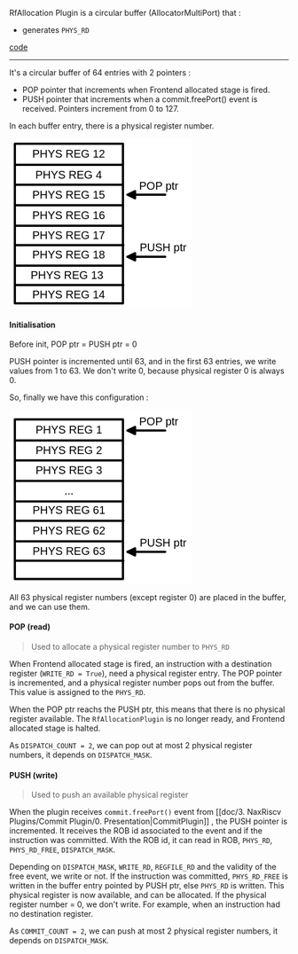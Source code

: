 RfAllocation Plugin is a circular buffer (AllocatorMultiPort) that :
- generates `PHYS_RD`

[code](https://github.com/SpinalHDL/NaxRiscv/blob/main/src/main/scala/naxriscv/frontend/RfAllocationPlugin.scala)

---

It's a circular buffer of 64 entries with 2 pointers :
- POP pointer that increments when Frontend allocated stage is fired.
- PUSH pointer that increments when a commit.freePort() event is received.
Pointers increment from 0 to 127.

In each buffer entry, there is a physical register number.

<svg version="1.1" xmlns="http://www.w3.org/2000/svg" viewBox="0 0 330.25 308" width="330.25" height="308">
  <!-- svg-source:excalidraw -->
  
  <defs>
    <style class="style-fonts">
      @font-face {
        font-family: "Virgil";
        src: url("https://excalidraw.com/Virgil.woff2");
      }
      @font-face {
        font-family: "Cascadia";
        src: url("https://excalidraw.com/Cascadia.woff2");
      }
    </style>
  </defs>
  <rect x="0" y="0" width="330.25" height="308" fill="#ffffff"></rect><g stroke-linecap="round" transform="translate(10 10) rotate(0 97.5 144)"><path d="M0 0 C42.46 0, 84.91 0, 195 0 M0 0 C57 0, 114 0, 195 0 M195 0 C195 96.58, 195 193.16, 195 288 M195 0 C195 78.25, 195 156.5, 195 288 M195 288 C124.53 288, 54.06 288, 0 288 M195 288 C126.29 288, 57.58 288, 0 288 M0 288 C0 184.15, 0 80.3, 0 0 M0 288 C0 198.06, 0 108.13, 0 0" stroke="#000000" stroke-width="4" fill="none"></path></g><g stroke-linecap="round"><g transform="translate(10 48) rotate(0 97.5 0)"><path d="M0 0 C68.02 0, 136.04 0, 195 0 M0 0 C49.55 0, 99.09 0, 195 0" stroke="#000000" stroke-width="4" fill="none"></path></g></g><mask></mask><g stroke-linecap="round"><g transform="translate(10 84) rotate(0 97.5 0)"><path d="M0 0 C54.35 0, 108.7 0, 195 0 M0 0 C58.45 0, 116.89 0, 195 0" stroke="#000000" stroke-width="4" fill="none"></path></g></g><mask></mask><g stroke-linecap="round"><g transform="translate(10 121) rotate(0 97.5 0)"><path d="M0 0 C55.98 0, 111.96 0, 195 0 M0 0 C50.56 0, 101.12 0, 195 0" stroke="#000000" stroke-width="4" fill="none"></path></g></g><mask></mask><g stroke-linecap="round"><g transform="translate(10 158) rotate(0 97.5 0)"><path d="M0 0 C61.03 0, 122.05 0, 195 0 M0 0 C58.34 0, 116.67 0, 195 0" stroke="#000000" stroke-width="4" fill="none"></path></g></g><mask></mask><g stroke-linecap="round"><g transform="translate(10.75 193) rotate(0 97.5 0)"><path d="M0 0 C69.61 0, 139.21 0, 195 0 M0 0 C76.09 0, 152.19 0, 195 0" stroke="#000000" stroke-width="4" fill="none"></path></g></g><mask></mask><g stroke-linecap="round"><g transform="translate(10 230) rotate(0 97.5 0)"><path d="M0 0 C40.53 0, 81.05 0, 195 0 M0 0 C76.95 0, 153.9 0, 195 0" stroke="#000000" stroke-width="4" fill="none"></path></g></g><mask></mask><g stroke-linecap="round"><g transform="translate(10.75 265) rotate(0 97.5 0)"><path d="M0 0 C57.32 0, 114.64 0, 195 0 M0 0 C49.11 0, 98.22 0, 195 0" stroke="#000000" stroke-width="4" fill="none"></path></g></g><mask></mask><g stroke-linecap="round"><g transform="translate(213.25 102) rotate(0 34 0)"><path d="M0 0 C20.59 0, 41.18 0, 68 0 M0 0 C17.21 0, 34.42 0, 68 0" stroke="#000000" stroke-width="4" fill="none"></path></g><g transform="translate(213.25 102) rotate(0 34 0)"><path d="M0 0 L13.59 -6.34 L13.59 6.34 L0 0" stroke="none" stroke-width="0" fill="#000000" fill-rule="evenodd"></path><path d="M0 0 C4.12 -1.92, 8.23 -3.84, 13.59 -6.34 M0 0 C3.44 -1.6, 6.88 -3.21, 13.59 -6.34 M13.59 -6.34 C13.59 -2.16, 13.59 2.03, 13.59 6.34 M13.59 -6.34 C13.59 -3.55, 13.59 -0.77, 13.59 6.34 M13.59 6.34 C8.44 3.94, 3.29 1.53, 0 0 M13.59 6.34 C10.7 4.99, 7.8 3.64, 0 0 M0 0 C0 0, 0 0, 0 0 M0 0 C0 0, 0 0, 0 0" stroke="#000000" stroke-width="4" fill="none"></path></g></g><mask></mask><g stroke-linecap="round"><g transform="translate(213.25 214) rotate(0 34 0)"><path d="M0 0 C14.95 0, 29.91 0, 68 0 M0 0 C14.73 0, 29.46 0, 68 0" stroke="#000000" stroke-width="4" fill="none"></path></g><g transform="translate(213.25 214) rotate(0 34 0)"><path d="M0 0 L13.59 -6.34 L13.59 6.34 L0 0" stroke="none" stroke-width="0" fill="#000000" fill-rule="evenodd"></path><path d="M0 0 C2.99 -1.39, 5.98 -2.79, 13.59 -6.34 M0 0 C2.95 -1.37, 5.89 -2.75, 13.59 -6.34 M13.59 -6.34 C13.59 -2.36, 13.59 1.62, 13.59 6.34 M13.59 -6.34 C13.59 -3.33, 13.59 -0.32, 13.59 6.34 M13.59 6.34 C8.36 3.9, 3.13 1.46, 0 0 M13.59 6.34 C8.94 4.17, 4.28 2, 0 0 M0 0 C0 0, 0 0, 0 0 M0 0 C0 0, 0 0, 0 0" stroke="#000000" stroke-width="4" fill="none"></path></g></g><mask></mask><g transform="translate(235.25 186) rotate(0 42.5 11.5)"><text x="0" y="18" font-family="Helvetica, Segoe UI Emoji" font-size="20px" fill="#000000" text-anchor="start" style="white-space: pre;" direction="ltr">PUSH ptr</text></g><g transform="translate(234.25 74.5) rotate(0 36 11.5)"><text x="0" y="18" font-family="Helvetica, Segoe UI Emoji" font-size="20px" fill="#000000" text-anchor="start" style="white-space: pre;" direction="ltr">POP ptr</text></g><g transform="translate(41.5 17) rotate(0 66 11.5)"><text x="0" y="18" font-family="Helvetica, Segoe UI Emoji" font-size="20px" fill="#000000" text-anchor="start" style="white-space: pre;" direction="ltr">PHYS REG 12</text></g><g transform="translate(47 54.5) rotate(0 60.5 11.5)"><text x="0" y="18" font-family="Helvetica, Segoe UI Emoji" font-size="20px" fill="#000000" text-anchor="start" style="white-space: pre;" direction="ltr">PHYS REG 4</text></g><g transform="translate(41.5 90.5) rotate(0 66 11.5)"><text x="0" y="18" font-family="Helvetica, Segoe UI Emoji" font-size="20px" fill="#000000" text-anchor="start" style="white-space: pre;" direction="ltr">PHYS REG 15</text></g><g transform="translate(41.5 127.5) rotate(0 66 11.5)"><text x="0" y="18" font-family="Helvetica, Segoe UI Emoji" font-size="20px" fill="#000000" text-anchor="start" style="white-space: pre;" direction="ltr">PHYS REG 16</text></g><g transform="translate(41.5 163.5) rotate(0 66 11.5)"><text x="0" y="18" font-family="Helvetica, Segoe UI Emoji" font-size="20px" fill="#000000" text-anchor="start" style="white-space: pre;" direction="ltr">PHYS REG 17</text></g><g transform="translate(41.5 199) rotate(0 66 11.5)"><text x="0" y="18" font-family="Helvetica, Segoe UI Emoji" font-size="20px" fill="#000000" text-anchor="start" style="white-space: pre;" direction="ltr">PHYS REG 18</text></g><g transform="translate(38.5 236) rotate(0 69 11.5)"><text x="0" y="18" font-family="Helvetica, Segoe UI Emoji" font-size="20px" fill="#000000" text-anchor="start" style="white-space: pre;" direction="ltr">PHYS REG 13</text></g><g transform="translate(41.5 270.5) rotate(0 66 11.5)"><text x="0" y="18" font-family="Helvetica, Segoe UI Emoji" font-size="20px" fill="#000000" text-anchor="start" style="white-space: pre;" direction="ltr">PHYS REG 14</text></g></svg>

#### Initialisation

Before init, POP ptr = PUSH ptr = 0

PUSH pointer is incremented until 63, and in the first 63 entries, we write values from 1 to 63.
We don't write 0, because physical register 0 is always 0.

So, finally we have this configuration :

<svg version="1.1" xmlns="http://www.w3.org/2000/svg" viewBox="0 0 330.25 315.5" width="330.25" height="315.5">
  <!-- svg-source:excalidraw -->
  
  <defs>
    <style class="style-fonts">
      @font-face {
        font-family: "Virgil";
        src: url("https://excalidraw.com/Virgil.woff2");
      }
      @font-face {
        font-family: "Cascadia";
        src: url("https://excalidraw.com/Cascadia.woff2");
      }
    </style>
  </defs>
  <rect x="0" y="0" width="330.25" height="315.5" fill="#ffffff"></rect><g stroke-linecap="round" transform="translate(10 17.5) rotate(0 97.5 144)"><path d="M0 0 C42.46 0, 84.91 0, 195 0 M0 0 C57 0, 114 0, 195 0 M195 0 C195 96.58, 195 193.16, 195 288 M195 0 C195 78.25, 195 156.5, 195 288 M195 288 C124.53 288, 54.06 288, 0 288 M195 288 C126.29 288, 57.58 288, 0 288 M0 288 C0 184.15, 0 80.3, 0 0 M0 288 C0 198.06, 0 108.13, 0 0" stroke="#000000" stroke-width="4" fill="none"></path></g><g stroke-linecap="round"><g transform="translate(10 55.5) rotate(0 97.5 0)"><path d="M0 0 C68.02 0, 136.04 0, 195 0 M0 0 C49.55 0, 99.09 0, 195 0" stroke="#000000" stroke-width="4" fill="none"></path></g></g><mask></mask><g stroke-linecap="round"><g transform="translate(10 91.5) rotate(0 97.5 0)"><path d="M0 0 C54.35 0, 108.7 0, 195 0 M0 0 C58.45 0, 116.89 0, 195 0" stroke="#000000" stroke-width="4" fill="none"></path></g></g><mask></mask><g stroke-linecap="round"><g transform="translate(10 128.5) rotate(0 97.5 0)"><path d="M0 0 C55.98 0, 111.96 0, 195 0 M0 0 C50.56 0, 101.12 0, 195 0" stroke="#000000" stroke-width="4" fill="none"></path></g></g><mask></mask><g stroke-linecap="round"><g transform="translate(10 165.5) rotate(0 97.5 0)"><path d="M0 0 C61.03 0, 122.05 0, 195 0 M0 0 C58.34 0, 116.67 0, 195 0" stroke="#000000" stroke-width="4" fill="none"></path></g></g><mask></mask><g stroke-linecap="round"><g transform="translate(10.75 200.5) rotate(0 97.5 0)"><path d="M0 0 C69.61 0, 139.21 0, 195 0 M0 0 C76.09 0, 152.19 0, 195 0" stroke="#000000" stroke-width="4" fill="none"></path></g></g><mask></mask><g stroke-linecap="round"><g transform="translate(10 237.5) rotate(0 97.5 0)"><path d="M0 0 C40.53 0, 81.05 0, 195 0 M0 0 C76.95 0, 153.9 0, 195 0" stroke="#000000" stroke-width="4" fill="none"></path></g></g><mask></mask><g stroke-linecap="round"><g transform="translate(10.75 272.5) rotate(0 97.5 0)"><path d="M0 0 C57.32 0, 114.64 0, 195 0 M0 0 C49.11 0, 98.22 0, 195 0" stroke="#000000" stroke-width="4" fill="none"></path></g></g><mask></mask><g stroke-linecap="round"><g transform="translate(213.25 37.5) rotate(0 34 0)"><path d="M0 0 C20.59 0, 41.18 0, 68 0 M0 0 C17.21 0, 34.42 0, 68 0" stroke="#000000" stroke-width="4" fill="none"></path></g><g transform="translate(213.25 37.5) rotate(0 34 0)"><path d="M0 0 L13.59 -6.34 L13.59 6.34 L0 0" stroke="none" stroke-width="0" fill="#000000" fill-rule="evenodd"></path><path d="M0 0 C4.12 -1.92, 8.23 -3.84, 13.59 -6.34 M0 0 C3.44 -1.6, 6.88 -3.21, 13.59 -6.34 M13.59 -6.34 C13.59 -2.16, 13.59 2.03, 13.59 6.34 M13.59 -6.34 C13.59 -3.55, 13.59 -0.77, 13.59 6.34 M13.59 6.34 C8.44 3.94, 3.29 1.53, 0 0 M13.59 6.34 C10.7 4.99, 7.8 3.64, 0 0 M0 0 C0 0, 0 0, 0 0 M0 0 C0 0, 0 0, 0 0" stroke="#000000" stroke-width="4" fill="none"></path></g></g><mask></mask><g stroke-linecap="round"><g transform="translate(213.25 256.5) rotate(0 34 0)"><path d="M0 0 C14.95 0, 29.91 0, 68 0 M0 0 C14.73 0, 29.46 0, 68 0" stroke="#000000" stroke-width="4" fill="none"></path></g><g transform="translate(213.25 256.5) rotate(0 34 0)"><path d="M0 0 L13.59 -6.34 L13.59 6.34 L0 0" stroke="none" stroke-width="0" fill="#000000" fill-rule="evenodd"></path><path d="M0 0 C2.99 -1.39, 5.98 -2.79, 13.59 -6.34 M0 0 C2.95 -1.37, 5.89 -2.75, 13.59 -6.34 M13.59 -6.34 C13.59 -2.36, 13.59 1.62, 13.59 6.34 M13.59 -6.34 C13.59 -3.33, 13.59 -0.32, 13.59 6.34 M13.59 6.34 C8.36 3.9, 3.13 1.46, 0 0 M13.59 6.34 C8.94 4.17, 4.28 2, 0 0 M0 0 C0 0, 0 0, 0 0 M0 0 C0 0, 0 0, 0 0" stroke="#000000" stroke-width="4" fill="none"></path></g></g><mask></mask><g transform="translate(235.25 228.5) rotate(0 42.5 11.5)"><text x="0" y="18" font-family="Helvetica, Segoe UI Emoji" font-size="20px" fill="#000000" text-anchor="start" style="white-space: pre;" direction="ltr">PUSH ptr</text></g><g transform="translate(234.25 10) rotate(0 36 11.5)"><text x="0" y="18" font-family="Helvetica, Segoe UI Emoji" font-size="20px" fill="#000000" text-anchor="start" style="white-space: pre;" direction="ltr">POP ptr</text></g><g transform="translate(47 24.5) rotate(0 60.5 11.5)"><text x="60.5" y="18" font-family="Helvetica, Segoe UI Emoji" font-size="20px" fill="#000000" text-anchor="middle" style="white-space: pre;" direction="ltr">PHYS REG 1</text></g><g transform="translate(47 62) rotate(0 60.5 11.5)"><text x="60.5" y="18" font-family="Helvetica, Segoe UI Emoji" font-size="20px" fill="#000000" text-anchor="middle" style="white-space: pre;" direction="ltr">PHYS REG 2</text></g><g transform="translate(47 98) rotate(0 60.5 11.5)"><text x="60.5" y="18" font-family="Helvetica, Segoe UI Emoji" font-size="20px" fill="#000000" text-anchor="middle" style="white-space: pre;" direction="ltr">PHYS REG 3</text></g><g transform="translate(98.5 135) rotate(0 9 11.5)"><text x="9" y="18" font-family="Helvetica, Segoe UI Emoji" font-size="20px" fill="#000000" text-anchor="middle" style="white-space: pre;" direction="ltr">...</text></g><g transform="translate(41.5 170) rotate(0 66 11.5)"><text x="66" y="18" font-family="Helvetica, Segoe UI Emoji" font-size="20px" fill="#000000" text-anchor="middle" style="white-space: pre;" direction="ltr">PHYS REG 61</text></g><g transform="translate(41.5 206.5) rotate(0 66 11.5)"><text x="66" y="18" font-family="Helvetica, Segoe UI Emoji" font-size="20px" fill="#000000" text-anchor="middle" style="white-space: pre;" direction="ltr">PHYS REG 62</text></g><g transform="translate(41.5 243.5) rotate(0 66 11.5)"><text x="66" y="18" font-family="Helvetica, Segoe UI Emoji" font-size="20px" fill="#000000" text-anchor="middle" style="white-space: pre;" direction="ltr">PHYS REG 63</text></g></svg>

All 63 physical register numbers (except register 0) are placed in the buffer, and we can use them.

#### POP (read)

> Used to allocate a physical register number to `PHYS_RD`

When Frontend allocated stage is fired, an instruction with a destination register (`WRITE_RD = True`), need a physical register entry. The POP pointer is incremented, and a physical register number pops out from the buffer. This value is assigned to the `PHYS_RD`.

When the POP ptr reachs the PUSH ptr, this means that there is no physical register available. The `RfAllocationPlugin` is no longer ready, and Frontend allocated stage is halted.

As `DISPATCH_COUNT = 2`, we can pop out at most 2 physical register numbers, it depends on `DISPATCH_MASK`.

#### PUSH (write)

> Used to push an available physical register

When the plugin receives `commit.freePort()` event from [[doc/3. NaxRiscv Plugins/Commit Plugin/0. Presentation|CommitPlugin]] , the PUSH pointer is incremented. It receives the ROB id associated to the event and if the instruction was committed.
With the ROB id, it can read in ROB, `PHYS_RD`, `PHYS_RD_FREE`, `DISPATCH_MASK`.

Depending on `DISPATCH_MASK`, `WRITE_RD`, `REGFILE_RD` and the validity of the free event, we write or not.
If the instruction was committed, `PHYS_RD_FREE` is written in the buffer entry pointed by PUSH ptr, else `PHYS_RD` is written. This physical register is now available, and can be allocated.
If the physical register number = 0, we don't write. For example, when an instruction had no destination register.

As `COMMIT_COUNT = 2`, we can push at most 2 physical register numbers, it depends on `DISPATCH_MASK`.


